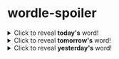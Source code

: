 # wordle-spoiler

<details>
  <summary>Click to reveal <b>today's</b> word!</summary>
  <br>
  <b> slump </b>
</details>

<details>
  <summary>Click to reveal <b>tomorrow's</b> word!</summary>
  <br>
  <b> crank </b>
</details>

<details>
  <summary>Click to reveal <b>yesterday's</b> word!</summary>
  <br>
  <b> banal </b>
</details>